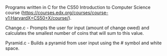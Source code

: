 Programs written in C for the CS50 Introduction to Computer Science course (https://courses.edx.org/courses/course-v1:HarvardX+CS50+X/course/).

Change.c - Prompts the user for input (amount of change owed) and calculates the smallest number of coins that will sum to this value.

Pyramid.c - Builds a pyramid from user input using the # symbol and white space.
